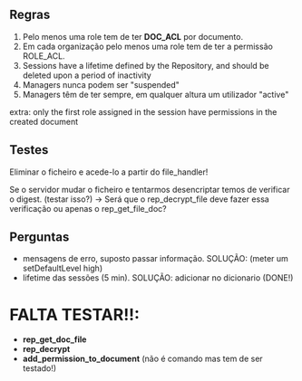 ## Regras

1. Pelo menos uma role tem de ter **DOC_ACL** por documento.
2. Em cada organização pelo menos uma role tem de ter a permissão ROLE_ACL.
3. Sessions have a lifetime defined by the Repository, and should be deleted upon a period of inactivity
4. Managers nunca podem ser "suspended"
5. Managers têm de ter sempre, em qualquer altura um utilizador "active"

extra: only the first role assigned in the session have permissions in the created document

## Testes

Eliminar o ficheiro e acede-lo a partir do file_handler!

Se o servidor mudar o ficheiro e tentarmos desencriptar temos de verificar o digest. (testar isso?)
 -> Será que o rep_decrypt_file deve fazer essa verificação ou apenas o rep_get_file_doc?
 
## Perguntas 

 - mensagens de erro, suposto passar informação. SOLUÇÃO: (meter um setDefaultLevel high)
 - lifetime das sessões (5 min). SOLUÇÃO: adicionar no dicionario (DONE!)

# FALTA TESTAR!!:
 - **rep_get_doc_file** 
 - **rep_decrypt**
- **add_permission_to_document** (não é comando mas tem de ser testado!)

